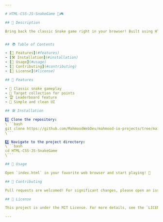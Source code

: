 ```yaml
---

# HTML-CSS-JS-SnakeGame 🐍🎮

## 🌟 Description

Bring back the classic Snake game right in your browser! Built using HTML, CSS and vanilla JavaScript, this game is a trip down memory lane. 🕹️


## 📚 Table of Contents

- [🌟 Features](#features)
- [🛠 Installation](#installation)
- [🚀 Usage](#usage)
- [👥 Contributing](#contributing)
- [📄 License](#license)

## 🌟 Features

- 🐍 Classic snake gameplay
- 🎯 Target collection for points
- 🏆 Leaderboard feature
- 🎨 Simple and clean UI

## 🛠 Installation

1️⃣ Clone the repository:
\```bash
git clone https://github.com/MahmoodWebDev/mahmood-io-projects/tree/main/HTML-CSS-JS-SnakeGame
\```

2️⃣ Navigate to the project directory:
\```bash
cd HTML-CSS-JS-SnakeGame
\```

## 🚀 Usage

Open `index.html` in your favorite web browser and start playing! 🐍

## 👥 Contributing

Pull requests are welcomed! For significant changes, please open an issue first to discuss your ideas. 📞

## 📄 License

This project is under the MIT License. For more details, see the `LICENSE` file.

---
```

